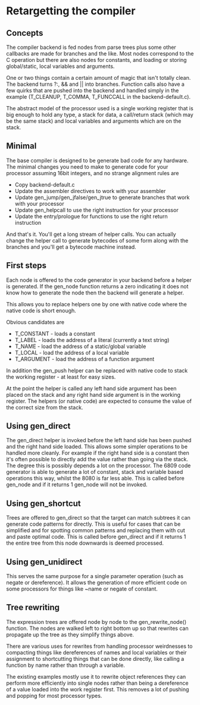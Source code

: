 # Retargetting the compiler

## Concepts

The compiler backend is fed nodes from parse trees plus some other callbacks
are made for branches and the like. Most nodes correspond to the C operation
but there are also nodes for constants, and loading or storing
global/static, local variables and arguments.

One or two things contain a certain amount of magic that isn't totally
clean. The backend turns ?:, && and || into branches. Function calls also
have a few quirks that are pushed into the backend and handled simply in
the example  (T_CLEANUP, T_COMMA, T_FUNCCALL in the backend-default.c).

The abstract model of the processor used is a single working register that
is big enough to hold any type, a stack for data, a call/return stack (which
may be the same stack) and local variables and arguments which are on the
stack.

## Minimal

The base compiler is designed to be generate bad code for any hardware. The
minimal changes you need to make to generate code for your processor
assuming 16bit integers, and no strange alignment rules are

* Copy backend-default.c
* Update the assembler directives to work with your assembler
* Update gen_jump/gen_jfalse/gen_jtrue to generate branches that work with your processor
* Update gen_helpcall to use the right instruction for your processor
* Update the entry/prologue for functions to use the right return instruction

And that's it. You'll get a long stream of helper calls. You can actually
change the helper call to generate bytecodes of some form along with the
branches and you'll get a bytecode machine instead.

## First steps

Each node is offered to the code generator in your backend before a helper
is generated. If the gen_node function returns a zero indicating it does not
know how to generate the node then the backend will generate a helper.

This allows you to replace helpers one by one with native
code where the native code is short enough.

Obvious candidates are

* T_CONSTANT - loads a constant
* T_LABEL - loads the address of a literal (currently a text string)
* T_NAME - load the address of a static/global variable
* T_LOCAL - load the address of a local variable
* T_ARGUMENT - load the address of a function argument

In addition the gen_push helper can be replaced with native code to stack
the working register - at least for easy sizes.

At the point the helper is called any left hand side argument has been
placed on the stack and any right hand side argument is in the working
register. The helpers (or native code) are expected to consume the value
of the correct size from the stack.

## Using gen_direct

The gen_direct helper is invoked before the left hand side has been pushed
and the right hand side loaded. This allows some simpler operations to be
handled more cleanly. For example if the right hand side is a constant then
it's often possible to directly add the value rather than going via the
stack. The degree this is possibly depends a lot on the processor. The 6809
code generator is able to generate a lot of constant, stack and variable
based operations this way, whilst the 8080 is far less able. This is
called before gen_node and if it returns 1 gen_node will not be invoked.

## Using gen_shortcut

Trees are offered to gen_direct so that the target can match subtrees it can
generate code patterns for directly. This is useful for cases that can be
simplified and for spotting common patterns and replacing them with cut and
paste optimal code. This is called before gen_direct and if it returns 1 the
entire tree from this node downwards is deemed processed.

## Using gen_unidirect

This serves the same purpose for a single parameter operation (such as
negate or dereference). It allows the generation of more efficient
code on some processors for things like ~name or negate of constant.

## Tree rewriting

The expression trees are offered node by node to the gen_rewrite_node()
function. The nodes are walked left to right bottom up so that rewrites
can propagate up the tree as they simplify things above.

There are various uses for rewrites from handling processor weirdnesses to
compacting things like dereferences of names and local variables or their
assignment to shortcutting things that can be done directly, like calling
a function by name rather than through a variable.

The existing examples mostly use it to rewrite object references they
can perform more efficiently into single nodes rather than being a
dereference of a value loaded into the work register first. This removes
a lot of pushing and popping for most processor types.
